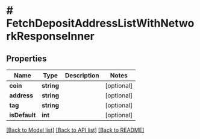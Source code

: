 # # FetchDepositAddressListWithNetworkResponseInner

## Properties

Name | Type | Description | Notes
------------ | ------------- | ------------- | -------------
**coin** | **string** |  | [optional]
**address** | **string** |  | [optional]
**tag** | **string** |  | [optional]
**isDefault** | **int** |  | [optional]

[[Back to Model list]](../../README.md#models) [[Back to API list]](../../README.md#endpoints) [[Back to README]](../../README.md)
